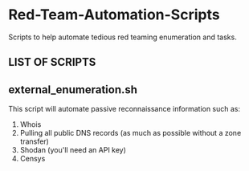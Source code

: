 # Red-Team-Automation-Scripts
Scripts to help automate tedious red teaming enumeration and tasks.


LIST OF SCRIPTS
---

external_enumeration.sh
--
This script will automate passive reconnaissance information such as:

1. Whois
2. Pulling all public DNS records (as much as possible without a zone transfer)
3. Shodan (you'll need an API key)
4. Censys
